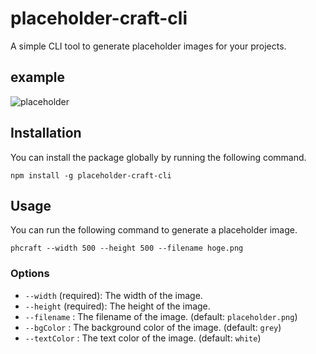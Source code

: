 # placeholder-craft-cli
A simple CLI tool to generate placeholder images for your projects.
## example
![placeholder](https://github.com/macaroni10y/placeholder-craft-cli/assets/56068155/b01b477e-1e52-4a35-bd5f-8e6627474d0b)


## Installation
You can install the package globally by running the following command.
```shell
npm install -g placeholder-craft-cli
```

## Usage
You can run the following command to generate a placeholder image.
```shell
phcraft --width 500 --height 500 --filename hoge.png
```
### Options
- `--width` (required): The width of the image.
- `--height` (required): The height of the image.
- `--filename` : The filename of the image. (default: `placeholder.png`)
- `--bgColor` : The background color of the image. (default: `grey`)
- `--textColor` : The text color of the image. (default: `white`)
